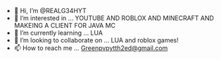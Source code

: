 - 👋 Hi, I’m @REALG34HYT
- 👀 I’m interested in ... YOUTUBE AND ROBLOX AND MINECRAFT AND MAKEING A CLIENT FOR JAVA MC
- 🌱 I’m currently learning ... LUA 
- 💞️ I’m looking to collaborate on ... LUA and roblox games!
- 📫 How to reach me ... Greenpvpytth2ed@gmail.com

<!---
REALG34HYT/REALG34HYT is a ✨ special ✨ repository because its `README.md` (this file) appears on your GitHub profile.
You can click the Preview link to take a look at your changes.
--->
